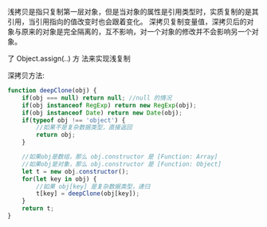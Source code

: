 浅拷贝是指只复制第一层对象，但是当对象的属性是引用类型时，实质复制的是其引用，当引用指向的值改变时也会跟着变化。
深拷贝复制变量值，深拷贝后的对象与原来的对象是完全隔离的，互不影响，对一个对象的修改并不会影响另一个对象。



了 Object.assign(..) 方 法来实现浅复制

深拷贝方法:

```js
function deepClone(obj) {
    if(obj === null) return null; //null 的情况
    if(obj instanceof RegExp) return new RegExp(obj);
    if(obj instanceof Date) return new Date(obj);
    if(typeof obj !== 'object') {
        //如果不是复杂数据类型，直接返回
        return obj;
    }

    //如果obj是数组，那么 obj.constructor 是 [Function: Array]
    //如果obj是对象，那么 obj.constructor 是 [Function: Object]
    let t = new obj.constructor();
    for(let key in obj) {
        //如果 obj[key] 是复杂数据类型，递归
        t[key] = deepClone(obj[key]);
    }
    return t;
}
```